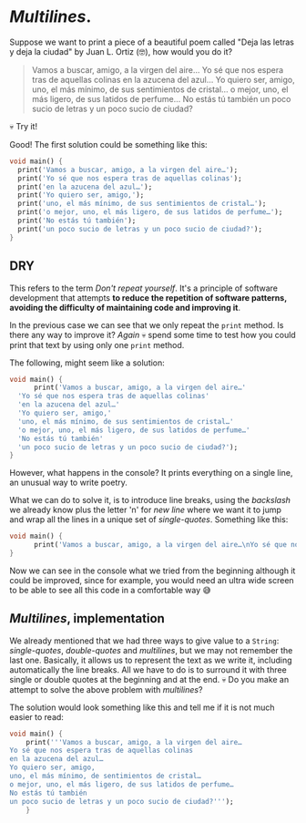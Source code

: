 # _Multilines_.

Suppose we want to print a piece of a beautiful poem called "Deja las letras y deja la ciudad" by Juan L. Ortiz (🤓), how would you do it?

> Vamos a buscar, amigo, a la virgen del aire…
> Yo sé que nos espera tras de aquellas colinas
> en la azucena del azul…
> Yo quiero ser, amigo,
> uno, el más mínimo, de sus sentimientos de cristal…
> o mejor, uno, el más ligero, de sus latidos de perfume…
> No estás tú también
> un poco sucio de letras y un poco sucio de ciudad?

💀 Try it!

Good! The first solution could be something like this:

```dart
void main() {
  print('Vamos a buscar, amigo, a la virgen del aire…');
  print('Yo sé que nos espera tras de aquellas colinas');
  print('en la azucena del azul…');
  print('Yo quiero ser, amigo,');
  print('uno, el más mínimo, de sus sentimientos de cristal…');
  print('o mejor, uno, el más ligero, de sus latidos de perfume…');
  print('No estás tú también');
  print('un poco sucio de letras y un poco sucio de ciudad?');
}
```

## DRY

This refers to the term _Don't repeat yourself_. It's a principle of software development that attempts __to reduce the repetition of software patterns, avoiding the difficulty of maintaining code and improving it__.

In the previous case we can see that we only repeat the `print` method. Is there any way to improve it? _Again_ 💀 spend some time to test how you could print that text by using only one `print` method.

The following, might seem like a solution:

```dart
void main() {
      print('Vamos a buscar, amigo, a la virgen del aire…'
  'Yo sé que nos espera tras de aquellas colinas'
  'en la azucena del azul…'
  'Yo quiero ser, amigo,'
  'uno, el más mínimo, de sus sentimientos de cristal…'
  'o mejor, uno, el más ligero, de sus latidos de perfume…'
  'No estás tú también'
  'un poco sucio de letras y un poco sucio de ciudad?');
}
```

However, what happens in the console? It prints everything on a single line, an unusual way to write poetry.

What we can do to solve it, is to introduce line breaks, using the _backslash_ we already know plus the letter 'n' for _new line_ where we want it to jump and wrap all the lines in a unique set of _single-quotes_. Something like this:

```dart
void main() {
      print('Vamos a buscar, amigo, a la virgen del aire…\nYo sé que nos espera tras de aquellas colinas\nen la azucena del azul…\nYo quiero ser, amigo,\nuno, el más mínimo, de sentimientos de cristal…\no mejor, uno, el más ligero, de sus latidos de perfume…\nNo estás tú también\nun poco sucio de letras y un poco sucio de ciudad?');
}
```

Now we can see in the console what we tried from the beginning although it could be improved, since for example, you would need an ultra wide screen to be able to see all this code in a comfortable way 😅

## _Multilines_, implementation

We already mentioned that we had three ways to give value to a `String`: _single-quotes_, _double-quotes_ and _multilines_, but we may not remember the last one. Basically, it allows us to represent the text as we write it, including automatically the line breaks. All we have to do is to surround it with three single or double quotes at the beginning and at the end. 💀 Do you make an attempt to solve the above problem with _multilines_?

The solution would look something like this and tell me if it is not much easier to read:

```dart
void main() {
    print('''Vamos a buscar, amigo, a la virgen del aire…
Yo sé que nos espera tras de aquellas colinas
en la azucena del azul…
Yo quiero ser, amigo,
uno, el más mínimo, de sentimientos de cristal…
o mejor, uno, el más ligero, de sus latidos de perfume…
No estás tú también
un poco sucio de letras y un poco sucio de ciudad?''');
    }
```
